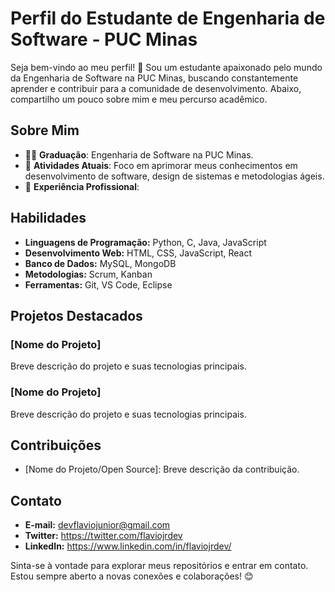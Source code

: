 # Perfil do Estudante de Engenharia de Software - PUC Minas

Seja bem-vindo ao meu perfil! 👋 Sou um estudante apaixonado pelo mundo da Engenharia de Software na PUC Minas, buscando constantemente aprender e contribuir para a comunidade de desenvolvimento. Abaixo, compartilho um pouco sobre mim e meu percurso acadêmico.

## Sobre Mim

- 👨‍🎓 **Graduação**: Engenharia de Software na PUC Minas.
- 🌱 **Atividades Atuais**: Foco em aprimorar meus conhecimentos em desenvolvimento de software, design de sistemas e metodologias ágeis.
- 💼 **Experiência Profissional**: 

## Habilidades

- **Linguagens de Programação:** Python, C, Java, JavaScript
- **Desenvolvimento Web:** HTML, CSS, JavaScript, React
- **Banco de Dados:** MySQL, MongoDB
- **Metodologias:** Scrum, Kanban
- **Ferramentas:** Git, VS Code, Eclipse

## Projetos Destacados

### [Nome do Projeto]

Breve descrição do projeto e suas tecnologias principais.

### [Nome do Projeto]

Breve descrição do projeto e suas tecnologias principais.

## Contribuições

- [Nome do Projeto/Open Source]: Breve descrição da contribuição.

## Contato

- **E-mail:** devflaviojunior@gmail.com
- **Twitter:** https://twitter.com/flaviojrdev
- **LinkedIn:** https://www.linkedin.com/in/flaviojrdev/

Sinta-se à vontade para explorar meus repositórios e entrar em contato. Estou sempre aberto a novas conexões e colaborações! 😊
